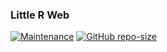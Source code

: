 ### Little R Web
[![Maintenance](https://img.shields.io/maintenance/yes/2022.png?style=flat-square)](https://github.com/RHG-Web-Dev/)
[![GitHub repo-size](https://img.shields.io/github/repo-size/badges/shields.png?style=flat-square)](https://github.com/RHG-Web-Dev)
